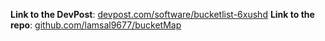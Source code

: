 **Link to the DevPost**: [devpost.com/software/bucketlist-6xushd](https://devpost.com/software/bucketlist-6xushd)
**Link to the repo**: [github.com/lamsal9677/bucketMap](https://github.com/lamsal9677/bucketMap)
